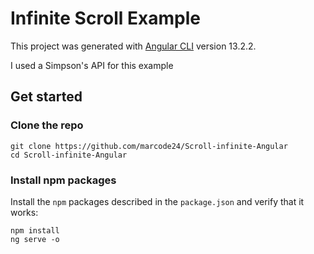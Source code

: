 # Infinite Scroll Example

This project was generated with [Angular CLI](https://github.com/angular/angular-cli) version 13.2.2.

I used a Simpson's API for this example

## Get started

### Clone the repo

```shell
git clone https://github.com/marcode24/Scroll-infinite-Angular
cd Scroll-infinite-Angular
```

### Install npm packages

Install the `npm` packages described in the `package.json` and verify that it works:

```shell
npm install
ng serve -o
```
